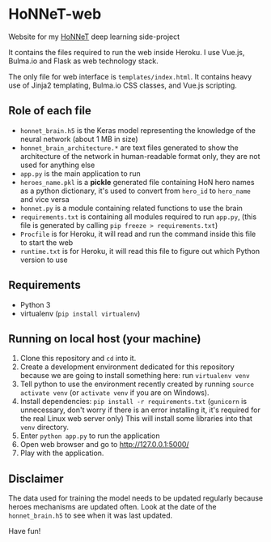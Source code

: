 # HoNNeT-web
Website for my [HoNNeT](https://github.com/off99555/HoNNeT) deep learning side-project

It contains the files required to run the web inside Heroku. I use Vue.js,
Bulma.io and Flask as web technology stack.

The only file for web interface is `templates/index.html`. It contains heavy use of
Jinja2 templating, Bulma.io CSS classes, and Vue.js scripting.

## Role of each file
- `honnet_brain.h5` is the Keras model representing the knowledge of the neural
  network (about 1 MB in size)
- `honnet_brain_architecture.*` are text files generated to show the
  architecture of the network in human-readable format only, they are not used for
  anything else
- `app.py` is the main application to run
- `heroes_name.pkl` is a **pickle** generated file containing HoN hero names as
  a python dictionary, it's used to convert from `hero_id` to `hero_name` and
  vice versa
- `honnet.py` is a module containing related functions to use the brain
- `requirements.txt` is containing all modules required to run `app.py`, (this
  file is generated by calling `pip freeze > requirements.txt`)
- `Procfile` is for Heroku, it will read and run the command inside this file to
  start the web
- `runtime.txt` is for Heroku, it will read this file to figure out which Python
  version to use

## Requirements
- Python 3
- virtualenv (`pip install virtualenv`)

## Running on local host (your machine)
1. Clone this repository and `cd` into it.
2. Create a development environment dedicated for this repository because we are
   going to install something here: run `virtualenv venv`
3. Tell python to use the environment recently created by running `source
   activate venv` (or `activate venv` if you are on Windows).
4. Install dependencies: `pip install -r requirements.txt` (`gunicorn` is
   unnecessary, don't worry if there is an error installing it, it's required for
   the real Linux web server only)
   This will install some libraries into that `venv` directory.
5. Enter `python app.py` to run the application
6. Open web browser and go to http://127.0.0.1:5000/
7. Play with the application.

## Disclaimer
The data used for training the model needs to be updated regularly because heroes mechanisms are updated often.
Look at the date of the `honnet_brain.h5` to see when it was last updated.

Have fun!
